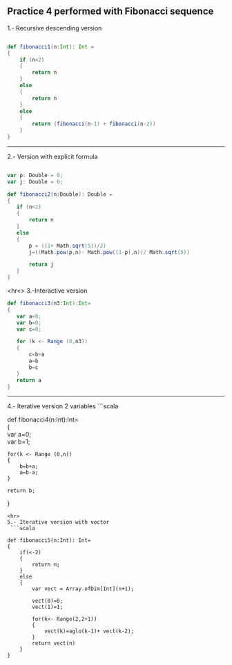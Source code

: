 ## Practice 4 performed with Fibonacci sequence 

1.- Recursive descending version
```scala

def fibonacci1(n:Int): Int =   
{  
    if (n<2)  
    {
        return n  
    }
    else
    {
        return n  
    }
    else 
    {
        return (fibonacci(n-1) + fibonacci(n-2))  
    }
} 
```
<hr>

2.- Version with explicit formula
 ```scala
 
 var p: Double = 0;  
var j: Double = 0;  

def fibonacci2(n:Double): Double =  
{  
    if (n<2)  
    {
        return n  
    }  
    else   
    {  
        p = ((1+ Math.sqrt(5))/2)  
        j=((Math.pow(p,n)- Math.pow((1-p),n))/ Math.sqrt(5))  

        return j  
    }  
} 
 
 ```
<hr<>
3.-Interactive version
 ```scala
def fibonacci3(n3:Int):Int=  
{  
    var a=0; 
    var b=0;  
    var c=0;  

    for (k <- Range (0,n3))  
    {  
        c=b+a  
        a=b  
        b=c  
    }  
    return a  
}  
```
<hr>
4.- Iterative version 2 variables
 ```scala

def fibonacci4(n:Int):Int=  
{  
    var a=0;  
    var b=1;  

    for(k <- Range (0,n))  
    {  
        b=b+a;  
        a=b-a;  
    }  

    return b;  
}  

```
<hr>
5.- Iterative version with vector
 ```scala

def fibonacci5(n:Int): Int=  
{  
    if(<-2)  
    {
        return n;  
    }  
    else  
    {  
        var vect = Array.ofDim[Int](n+1);  

        vect(0)=0;  
        vect(1)=1;  

        for(k<- Range(2,2+1))  
        { 
            vect(k)=aglo(k-1)+ vect(k-2);  
        }  
        return vect(n)  
    }  
}  
```
